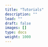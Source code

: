 ```yaml
---
title: "Tutorials"
description: ""
lead: ""
draft: false
images: []
type: docs
weight: 1000
---
```



